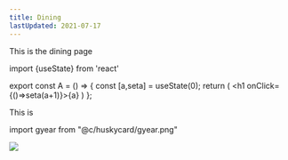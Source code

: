 ```yaml
---
title: Dining
lastUpdated: 2021-07-17
---
```


This is the dining page

import {useState} from 'react'

export const A = () => {
  const [a,seta] = useState(0);
  return (
    <h1 onClick={()=>seta(a+1)}>{a}</h1>
  )
};

This is <A/>



import gyear from "@c/huskycard/gyear.png"

<Image src={gyear} width={100} height={50}/>